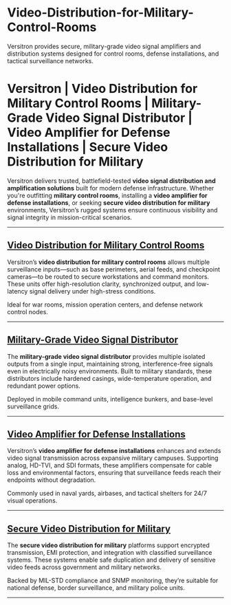 # Video-Distribution-for-Military-Control-Rooms
Versitron provides secure, military-grade video signal amplifiers and distribution systems designed for control rooms, defense installations, and tactical surveillance networks.
# Versitron | Video Distribution for Military Control Rooms | Military-Grade Video Signal Distributor | Video Amplifier for Defense Installations | Secure Video Distribution for Military

Versitron delivers trusted, battlefield-tested **video signal distribution and amplification solutions** built for modern defense infrastructure. Whether you're outfitting **military control rooms**, installing a **video amplifier for defense installations**, or seeking **secure video distribution for military** environments, Versitron’s rugged systems ensure continuous visibility and signal integrity in mission-critical scenarios.

---

## [Video Distribution for Military Control Rooms](https://www.versitron.com/products/video-distribution-amplifier-analog-hd-interface-16-video-inputs-32-video-outputs)  
Versitron’s **video distribution for military control rooms** allows multiple surveillance inputs—such as base perimeters, aerial feeds, and checkpoint cameras—to be routed to secure workstations and command monitors. These units offer high-resolution clarity, synchronized output, and low-latency signal delivery under high-stress conditions.

Ideal for war rooms, mission operation centers, and defense network control nodes.

---

## [Military-Grade Video Signal Distributor](https://www.versitron.com/products/vdahdsdi1632-video-distribution-amplifiers-model-hdsdi)  
The **military-grade video signal distributor** provides multiple isolated outputs from a single input, maintaining strong, interference-free signals even in electrically noisy environments. Built to military standards, these distributors include hardened casings, wide-temperature operation, and redundant power options.

Deployed in mobile command units, intelligence bunkers, and base-level surveillance grids.

---

## [Video Amplifier for Defense Installations](https://www.versitron.com/products/vdau1648-video-distribution-amplifiers-model-vdau1648)  
Versitron’s **video amplifier for defense installations** enhances and extends video signal transmission across expansive military campuses. Supporting analog, HD-TVI, and SDI formats, these amplifiers compensate for cable loss and environmental factors, ensuring that surveillance feeds reach their endpoints without degradation.

Commonly used in naval yards, airbases, and tactical shelters for 24/7 visual operations.

---

## [Secure Video Distribution for Military](https://www.versitron.com/products/vdau1664-video-distribution-amplifiers-model-vdau1664)  
The **secure video distribution for military** platforms support encrypted transmission, EMI protection, and integration with classified surveillance systems. These systems enable safe duplication and delivery of sensitive video feeds across government and military networks.

Backed by MIL-STD compliance and SNMP monitoring, they’re suitable for national defense, border surveillance, and military police units.

---
